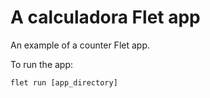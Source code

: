 # A calculadora Flet app

An example of a counter Flet app.

To run the app:

```
flet run [app_directory]
```